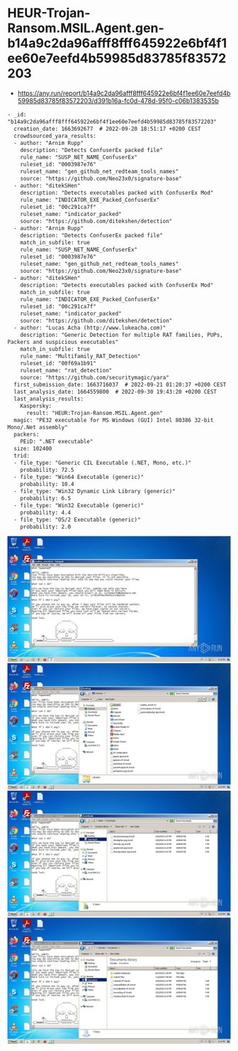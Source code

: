 # HEUR-Trojan-Ransom.MSIL.Agent.gen-b14a9c2da96afff8fff645922e6bf4f1ee60e7eefd4b59985d83785f83572203

- https://any.run/report/b14a9c2da96afff8fff645922e6bf4f1ee60e7eefd4b59985d83785f83572203/d391b16a-fc0d-478d-95f0-c06b1383535b

```
- _id: "b14a9c2da96afff8fff645922e6bf4f1ee60e7eefd4b59985d83785f83572203"
  creation_date: 1663692677  # 2022-09-20 18:51:17 +0200 CEST
  crowdsourced_yara_results: 
  - author: "Arnim Rupp"
    description: "Detects ConfuserEx packed file"
    rule_name: "SUSP_NET_NAME_ConfuserEx"
    ruleset_id: "0003987e76"
    ruleset_name: "gen_github_net_redteam_tools_names"
    source: "https://github.com/Neo23x0/signature-base"
  - author: "ditekSHen"
    description: "Detects executables packed with ConfuserEx Mod"
    rule_name: "INDICATOR_EXE_Packed_ConfuserEx"
    ruleset_id: "00c291ca7f"
    ruleset_name: "indicator_packed"
    source: "https://github.com/ditekshen/detection"
  - author: "Arnim Rupp"
    description: "Detects ConfuserEx packed file"
    match_in_subfile: true
    rule_name: "SUSP_NET_NAME_ConfuserEx"
    ruleset_id: "0003987e76"
    ruleset_name: "gen_github_net_redteam_tools_names"
    source: "https://github.com/Neo23x0/signature-base"
  - author: "ditekSHen"
    description: "Detects executables packed with ConfuserEx Mod"
    match_in_subfile: true
    rule_name: "INDICATOR_EXE_Packed_ConfuserEx"
    ruleset_id: "00c291ca7f"
    ruleset_name: "indicator_packed"
    source: "https://github.com/ditekshen/detection"
  - author: "Lucas Acha (http://www.lukeacha.com)"
    description: "Generic Detection for multiple RAT families, PUPs, Packers and suspicious executables"
    match_in_subfile: true
    rule_name: "Multifamily_RAT_Detection"
    ruleset_id: "00f69a1b91"
    ruleset_name: "rat_detection"
    source: "https://github.com/securitymagic/yara"
  first_submission_date: 1663716037  # 2022-09-21 01:20:37 +0200 CEST
  last_analysis_date: 1664559800  # 2022-09-30 19:43:20 +0200 CEST
  last_analysis_results: 
    Kaspersky: 
      result: "HEUR:Trojan-Ransom.MSIL.Agent.gen"
  magic: "PE32 executable for MS Windows (GUI) Intel 80386 32-bit Mono/.Net assembly"
  packers: 
    PEiD: ".NET executable"
  size: 102400
  trid: 
  - file_type: "Generic CIL Executable (.NET, Mono, etc.)"
    probability: 72.5
  - file_type: "Win64 Executable (generic)"
    probability: 10.4
  - file_type: "Win32 Dynamic Link Library (generic)"
    probability: 6.5
  - file_type: "Win32 Executable (generic)"
    probability: 4.4
  - file_type: "OS/2 Executable (generic)"
    probability: 2.0
```

![d391b16a-fc0d-478d-95f0-c06b1383535b-1.jpeg](d391b16a-fc0d-478d-95f0-c06b1383535b-1.jpeg)
![d391b16a-fc0d-478d-95f0-c06b1383535b-5.jpeg](d391b16a-fc0d-478d-95f0-c06b1383535b-5.jpeg)
![d391b16a-fc0d-478d-95f0-c06b1383535b-6.jpeg](d391b16a-fc0d-478d-95f0-c06b1383535b-6.jpeg)
![d391b16a-fc0d-478d-95f0-c06b1383535b-7.jpeg](d391b16a-fc0d-478d-95f0-c06b1383535b-7.jpeg)
